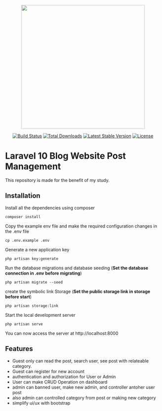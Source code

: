 <p align="center"><a href="https://laravel.com" target="_blank"><img src="https://raw.githubusercontent.com/laravel/art/master/logo-lockup/5%20SVG/2%20CMYK/1%20Full%20Color/laravel-logolockup-cmyk-red.svg" width="400"></a></p>

<p align="center">
<a href="https://travis-ci.org/laravel/framework"><img src="https://travis-ci.org/laravel/framework.svg" alt="Build Status"></a>
<a href="https://packagist.org/packages/laravel/framework"><img src="https://img.shields.io/packagist/dt/laravel/framework" alt="Total Downloads"></a>
<a href="https://packagist.org/packages/laravel/framework"><img src="https://img.shields.io/packagist/v/laravel/framework" alt="Latest Stable Version"></a>
<a href="https://packagist.org/packages/laravel/framework"><img src="https://img.shields.io/packagist/l/laravel/framework" alt="License"></a>
</p>

# Laravel 10 Blog Website Post Management

This repository is made for the benefit of my study.

## Installation

Install all the dependencies using composer

    composer install

Copy the example env file and make the required configuration changes in the .env file

    cp .env.example .env

Generate a new application key

    php artisan key:generate

Run the database migrations and database seeding (**Set the database connection in .env before migrating**)

    php artisan migrate --seed

create the symbolic link Storage (**Set the public storage link in storage before start**)

    php artisan storage:link

Start the local development server

    php artisan serve

You can now access the server at http://localhost:8000

## Features

 - Guest only can read the post, search user, see post with relateable category.
 - Guest can register for new account
 - authentication and authorization for User or Admin
 - User can make CRUD Operation on dashboard
 - admin can banned user, make new admin, and controller antoher user post
 - also admin can controlled category from post or making new category
 - simplify ui/ux with bootstrap
